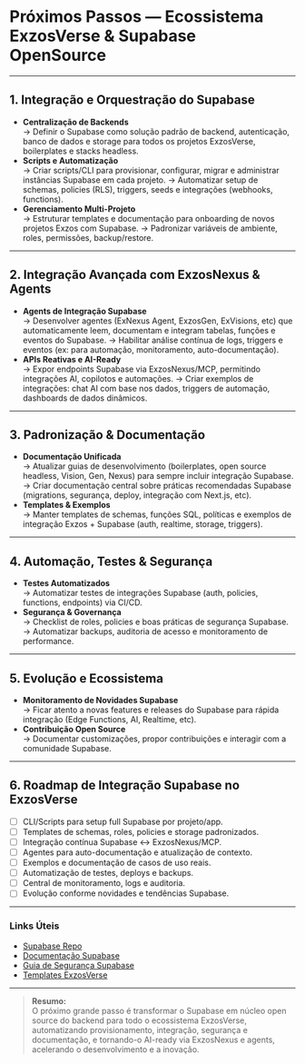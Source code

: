 # Próximos Passos — Ecossistema ExzosVerse & Supabase OpenSource

---

## 1. Integração e Orquestração do Supabase

- **Centralização de Backends**  
  → Definir o Supabase como solução padrão de backend, autenticação, banco de dados e storage para todos os projetos ExzosVerse, boilerplates e stacks headless.
- **Scripts e Automatização**  
  → Criar scripts/CLI para provisionar, configurar, migrar e administrar instâncias Supabase em cada projeto.
  → Automatizar setup de schemas, policies (RLS), triggers, seeds e integrações (webhooks, functions).
- **Gerenciamento Multi-Projeto**  
  → Estruturar templates e documentação para onboarding de novos projetos Exzos com Supabase.
  → Padronizar variáveis de ambiente, roles, permissões, backup/restore.

---

## 2. Integração Avançada com ExzosNexus & Agents

- **Agents de Integração Supabase**  
  → Desenvolver agentes (ExNexus Agent, ExzosGen, ExVisions, etc) que automaticamente leem, documentam e integram tabelas, funções e eventos do Supabase.
  → Habilitar análise contínua de logs, triggers e eventos (ex: para automação, monitoramento, auto-documentação).
- **APIs Reativas e AI-Ready**  
  → Expor endpoints Supabase via ExzosNexus/MCP, permitindo integrações AI, copilotos e automações.
  → Criar exemplos de integrações: chat AI com base nos dados, triggers de automação, dashboards de dados dinâmicos.

---

## 3. Padronização & Documentação

- **Documentação Unificada**  
  → Atualizar guias de desenvolvimento (boilerplates, open source headless, Vision, Gen, Nexus) para sempre incluir integração Supabase.
  → Criar documentação central sobre práticas recomendadas Supabase (migrations, segurança, deploy, integração com Next.js, etc).
- **Templates & Exemplos**  
  → Manter templates de schemas, funções SQL, políticas e exemplos de integração Exzos + Supabase (auth, realtime, storage, triggers).

---

## 4. Automação, Testes & Segurança

- **Testes Automatizados**  
  → Automatizar testes de integrações Supabase (auth, policies, functions, endpoints) via CI/CD.
- **Segurança & Governança**  
  → Checklist de roles, policies e boas práticas de segurança Supabase.
  → Automatizar backups, auditoria de acesso e monitoramento de performance.

---

## 5. Evolução e Ecossistema

- **Monitoramento de Novidades Supabase**  
  → Ficar atento a novas features e releases do Supabase para rápida integração (Edge Functions, AI, Realtime, etc).
- **Contribuição Open Source**  
  → Documentar customizações, propor contribuições e interagir com a comunidade Supabase.

---

## 6. Roadmap de Integração Supabase no ExzosVerse

- [ ] CLI/Scripts para setup full Supabase por projeto/app.
- [ ] Templates de schemas, roles, policies e storage padronizados.
- [ ] Integração contínua Supabase ↔️ ExzosNexus/MCP.
- [ ] Agentes para auto-documentação e atualização de contexto.
- [ ] Exemplos e documentação de casos de uso reais.
- [ ] Automatização de testes, deploys e backups.
- [ ] Central de monitoramento, logs e auditoria.
- [ ] Evolução conforme novidades e tendências Supabase.

---

### Links Úteis

- [Supabase Repo](https://github.com/supabase/supabase)
- [Documentação Supabase](https://supabase.com/docs)
- [Guia de Segurança Supabase](https://supabase.com/docs/guides/auth)
- [Templates ExzosVerse](https://github.com/exzosdigital/exzosverse/tree/main/boilerplates)

---

> **Resumo:**  
O próximo grande passo é transformar o Supabase em núcleo open source do backend para todo o ecossistema ExzosVerse, automatizando provisionamento, integração, segurança e documentação, e tornando-o AI-ready via ExzosNexus e agents, acelerando o desenvolvimento e a inovação.